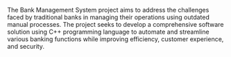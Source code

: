 The Bank Management System project aims to address the challenges faced by traditional banks in managing their operations using outdated manual processes. The project seeks to develop a comprehensive software solution using C++ programming language to automate and streamline various banking functions while improving efficiency, customer experience, and security.
